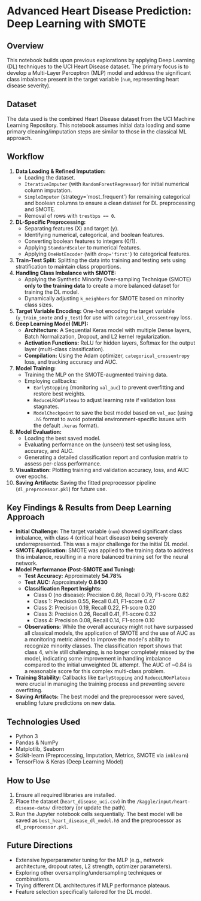 # Advanced Heart Disease Prediction: Deep Learning with SMOTE

## Overview

This notebook builds upon previous explorations by applying Deep Learning (DL) techniques to the UCI Heart Disease dataset. The primary focus is to develop a Multi-Layer Perceptron (MLP) model and address the significant class imbalance present in the target variable (`num`, representing heart disease severity).

## Dataset

The data used is the combined Heart Disease dataset from the UCI Machine Learning Repository. This notebook assumes initial data loading and some primary cleaning/imputation steps are similar to those in the classical ML approach.

## Workflow

1.  **Data Loading & Refined Imputation:**
    *   Loading the dataset.
    *   `IterativeImputer` (with `RandomForestRegressor`) for initial numerical column imputation.
    *   `SimpleImputer` (strategy='most_frequent') for remaining categorical and boolean columns to ensure a clean dataset for DL preprocessing and SMOTE.
    *   Removal of rows with `trestbps == 0`.
2.  **DL-Specific Preprocessing:**
    *   Separating features (X) and target (y).
    *   Identifying numerical, categorical, and boolean features.
    *   Converting boolean features to integers (0/1).
    *   Applying `StandardScaler` to numerical features.
    *   Applying `OneHotEncoder` (with `drop='first'`) to categorical features.
3.  **Train-Test Split:** Splitting the data into training and testing sets using stratification to maintain class proportions.
4.  **Handling Class Imbalance with SMOTE:**
    *   Applying the Synthetic Minority Over-sampling Technique (SMOTE) **only to the training data** to create a more balanced dataset for training the DL model.
    *   Dynamically adjusting `k_neighbors` for SMOTE based on minority class sizes.
5.  **Target Variable Encoding:** One-hot encoding the target variable (`y_train_smote` and `y_test`) for use with `categorical_crossentropy` loss.
6.  **Deep Learning Model (MLP):**
    *   **Architecture:** A Sequential Keras model with multiple Dense layers, Batch Normalization, Dropout, and L2 kernel regularization.
    *   **Activation Functions:** ReLU for hidden layers, Softmax for the output layer (multi-class classification).
    *   **Compilation:** Using the Adam optimizer, `categorical_crossentropy` loss, and tracking accuracy and AUC.
7.  **Model Training:**
    *   Training the MLP on the SMOTE-augmented training data.
    *   Employing callbacks:
        *   `EarlyStopping` (monitoring `val_auc`) to prevent overfitting and restore best weights.
        *   `ReduceLROnPlateau` to adjust learning rate if validation loss stagnates.
        *   `ModelCheckpoint` to save the best model based on `val_auc` (using `.h5` format to avoid potential environment-specific issues with the default `.keras` format).
8.  **Model Evaluation:**
    *   Loading the best saved model.
    *   Evaluating performance on the (unseen) test set using loss, accuracy, and AUC.
    *   Generating a detailed classification report and confusion matrix to assess per-class performance.
9.  **Visualization:** Plotting training and validation accuracy, loss, and AUC over epochs.
10. **Saving Artifacts:** Saving the fitted preprocessor pipeline (`dl_preprocessor.pkl`) for future use.

## Key Findings & Results from Deep Learning Approach

*   **Initial Challenge:** The target variable (`num`) showed significant class imbalance, with class 4 (critical heart disease) being severely underrepresented. This was a major challenge for the initial DL model.
*   **SMOTE Application:** SMOTE was applied to the training data to address this imbalance, resulting in a more balanced training set for the neural network.
*   **Model Performance (Post-SMOTE and Tuning):**
    *   **Test Accuracy:** Approximately **54.78%**
    *   **Test AUC:** Approximately **0.8430**
    *   **Classification Report Insights:**
        *   Class 0 (no disease): Precision 0.86, Recall 0.79, F1-score 0.82
        *   Class 1: Precision 0.55, Recall 0.41, F1-score 0.47
        *   Class 2: Precision 0.19, Recall 0.22, F1-score 0.20
        *   Class 3: Precision 0.26, Recall 0.41, F1-score 0.32
        *   Class 4: Precision 0.08, Recall 0.14, F1-score 0.10
    *   **Observations:** While the overall accuracy might not have surpassed all classical models, the application of SMOTE and the use of AUC as a monitoring metric aimed to improve the model's ability to recognize minority classes. The classification report shows that class 4, while still challenging, is no longer completely missed by the model, indicating some improvement in handling imbalance compared to the initial unweighted DL attempt. The AUC of ~0.84 is a reasonable score for this complex multi-class problem.
*   **Training Stability:** Callbacks like `EarlyStopping` and `ReduceLROnPlateau` were crucial in managing the training process and preventing severe overfitting.
*   **Saving Artifacts:** The best model and the preprocessor were saved, enabling future predictions on new data.

## Technologies Used

*   Python 3
*   Pandas & NumPy
*   Matplotlib, Seaborn
*   Scikit-learn (Preprocessing, Imputation, Metrics, SMOTE via `imblearn`)
*   TensorFlow & Keras (Deep Learning Model)

## How to Use

1.  Ensure all required libraries are installed.
2.  Place the dataset (`heart_disease_uci.csv`) in the `/kaggle/input/heart-disease-data/` directory (or update the path).
3.  Run the Jupyter notebook cells sequentially. The best model will be saved as `best_heart_disease_dl_model.h5` and the preprocessor as `dl_preprocessor.pkl`.

## Future Directions

*   Extensive hyperparameter tuning for the MLP (e.g., network architecture, dropout rates, L2 strength, optimizer parameters).
*   Exploring other oversampling/undersampling techniques or combinations.
*   Trying different DL architectures if MLP performance plateaus.
*   Feature selection specifically tailored for the DL model.
